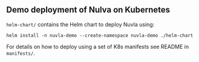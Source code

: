 ## Demo deployment of Nulva on Kubernetes


`helm-chart/` contains the Helm chart to deploy Nuvla using:

```
helm install -n nuvla-demo --create-namespace nuvla-demo ./helm-chart 
```

For details on how to deploy using a set of K8s manifests see README in
`manifests/`.
